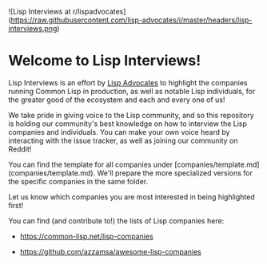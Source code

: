 ![Lisp Interviews at r/lispadvocates] (https://raw.githubusercontent.com/lisp-advocates/i/master/headers/lisp-interviews.png)

# Welcome to Lisp Interviews!

Lisp Interviews is an effort by [Lisp
Advocates](https://www.reddit.com/r/lispadvocates) to highlight the companies
running Common Lisp in production, as well as notable Lisp individuals, for the
greater good of the ecosystem and each and every one of us!

We take pride in giving voice to the Lisp community, and so this repository is
holding our community's best knowledge on how to interview the Lisp companies
and individuals. You can make your own voice heard by interacting with the
issue tracker, as well as joining our community on Reddit!

You can find the template for all companies under [companies/template.md]
(companies/template.md). We'll prepare the more specialized versions for the
specific companies in the same folder.

Let us know which companies you are most interested in being highlighted first!

You can find (and contribute to!) the lists of Lisp companies here:

- https://common-lisp.net/lisp-companies

- https://github.com/azzamsa/awesome-lisp-companies
